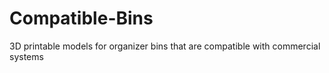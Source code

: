 # Compatible-Bins
3D printable models for organizer bins that are compatible with commercial systems
